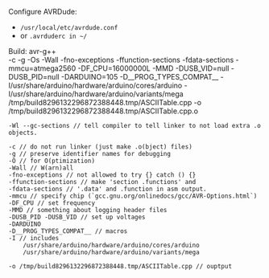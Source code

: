 
Configure AVRDude:
 * `/usr/local/etc/avrdude.conf`
 * or `.avrduderc in ~/`

Build: 
avr-g++\
 -c -g -Os -Wall -fno-exceptions -ffunction-sections -fdata-sections -mmcu=atmega2560 -DF_CPU=16000000L -MMD -DUSB_VID=null -DUSB_PID=null -DARDUINO=105 -D__PROG_TYPES_COMPAT__ -I/usr/share/arduino/hardware/arduino/cores/arduino -I/usr/share/arduino/hardware/arduino/variants/mega /tmp/build8296132296872388448.tmp/ASCIITable.cpp -o /tmp/build8296132296872388448.tmp/ASCIITable.cpp.o

	-Wl --gc-sections // tell compiler to tell linker to not load extra .o objects.

	-c // do not run linker (just make .o(bject) files)
	-g // preserve identifier names for debugging
	-O // for O(ptimization)
	-Wall // W(arn)all
	-fno-exceptions // not allowed to try {} catch () {}
	-ffunction-sections // make 'section .functions' and
	-fdata-sections // '.data' and .function in asm output.
	-mmcu // specify chip (`gcc.gnu.org/onlinedocs/gcc/AVR-Options.html`)
	-DF_CPU // set frequency
	-MMD // something about logging header files
	-DUSB_PID -DUSB_VID // set up voltages
	-DARDUINO
	-D__PROG_TYPES_COMPAT__ // macros
	-I // includes
		/usr/share/arduino/hardware/arduino/cores/arduino
		/usr/share/arduino/hardware/arduino/variants/mega
	
	-o /tmp/build8296132296872388448.tmp/ASCIITable.cpp // ouptput

